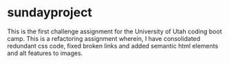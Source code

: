 # sundayproject
This is the first challenge assignment for the University of Utah coding boot camp.
This is a refactoring assignment wherein, I have consolidated redundant css code, 
fixed broken links and added semantic html elements and alt features to images. 

